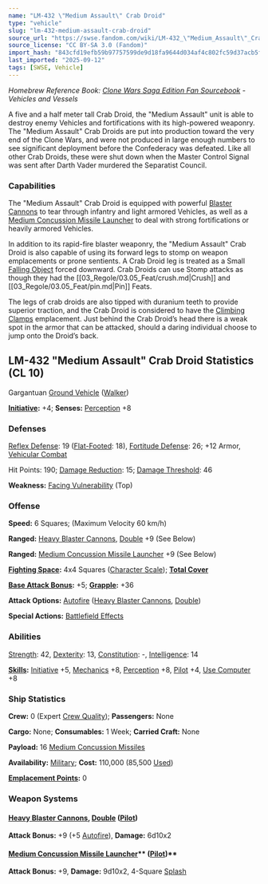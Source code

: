 ```yaml
---
name: "LM-432 \"Medium Assault\" Crab Droid"
type: "vehicle"
slug: "lm-432-medium-assault-crab-droid"
source_url: "https://swse.fandom.com/wiki/LM-432_\"Medium_Assault\"_Crab_Droid"
source_license: "CC BY-SA 3.0 (Fandom)"
import_hash: "843cfd19efb59b97757599de9d18fa9644d034af4c802fc59d37acb5f4c953cf"
last_imported: "2025-09-12"
tags: [SWSE, Vehicle]
---
```

*Homebrew Reference Book: [Clone Wars Saga Edition Fan Sourcebook](https://swse.fandom.com/wiki/Clone_Wars_Saga_Edition_Fan_Sourcebook) - Vehicles and Vessels*

A five and a half meter tall Crab Droid, the "Medium Assault" unit is able to destroy enemy Vehicles and fortifications with its high-powered weaponry. The "Medium Assault" Crab Droids are put into production toward the very end of the Clone Wars, and were not produced in large enough numbers to see significant deployment before the Confederacy was defeated. Like all other Crab Droids, these were shut down when the Master Control Signal was sent after Darth Vader murdered the Separatist Council.

### Capabilities
The "Medium Assault" Crab Droid is equipped with powerful [Blaster Cannons](https://swse.fandom.com/wiki/Blaster_Cannons) to tear through infantry and light armored Vehicles, as well as a [Medium Concussion Missile Launcher](https://swse.fandom.com/wiki/Medium_Concussion_Missile_Launcher) to deal with strong fortifications or heavily armored Vehicles.

In addition to its rapid-fire blaster weaponry, the "Medium Assault" Crab Droid is also capable of using its forward legs to stomp on weapon emplacements or prone sentients. A Crab Droid leg is treated as a Small [Falling Object](https://swse.fandom.com/wiki/Falling_Object) forced downward. Crab Droids can use Stomp attacks as though they had the [[03_Regole/03.05_Feat/crush.md|Crush]] and [[03_Regole/03.05_Feat/pin.md|Pin]] Feats.

The legs of crab droids are also tipped with duranium teeth to provide superior traction, and the Crab Droid is considered to have the [Climbing Clamps](https://swse.fandom.com/wiki/Climbing_Clamps) emplacement. Just behind the Crab Droid’s head there is a weak spot in the armor that can be attacked, should a daring individual choose to jump onto the Droid’s back.
## LM-432 "Medium Assault" Crab Droid Statistics (CL 10)
Gargantuan [Ground Vehicle](https://swse.fandom.com/wiki/Ground_Vehicle) ([Walker](https://swse.fandom.com/wiki/Walker))

**[Initiative](https://swse.fandom.com/wiki/Initiative):** +4; **Senses:** [Perception](https://swse.fandom.com/wiki/Perception) +8
### Defenses
[Reflex Defense](https://swse.fandom.com/wiki/Reflex_Defense_(Vehicles)): 19 ([Flat-Footed](https://swse.fandom.com/wiki/Flat-Footed): 18), [Fortitude Defense](https://swse.fandom.com/wiki/Fortitude_Defense_(Vehicles)): 26; +12 Armor, [Vehicular Combat](https://swse.fandom.com/wiki/Vehicular_Combat)

Hit Points: 190; [Damage Reduction](https://swse.fandom.com/wiki/Damage_Reduction): 15; [Damage Threshold](https://swse.fandom.com/wiki/Damage_Threshold_(Vehicles)): 46

**Weakness:** [Facing Vulnerability](https://swse.fandom.com/wiki/Facing_Vulnerability) (Top)

### Offense
**Speed:** 6 Squares; (Maximum Velocity 60 km/h)

**Ranged:** [Heavy Blaster Cannons](https://swse.fandom.com/wiki/Heavy_Blaster_Cannons), [Double](https://swse.fandom.com/wiki/Double) +9 (See Below)

**Ranged:** [Medium Concussion Missile Launcher](https://swse.fandom.com/wiki/Medium_Concussion_Missile_Launcher) +9 (See Below)

**[Fighting Space](https://swse.fandom.com/wiki/Fighting_Space):** 4x4 Squares ([Character Scale](https://swse.fandom.com/wiki/Character_Scale)); **[Total Cover](https://swse.fandom.com/wiki/Total_Cover)**

**[Base Attack Bonus](https://swse.fandom.com/wiki/Base_Attack_Bonus):** +5; **[Grapple](https://swse.fandom.com/wiki/Grapple):** +36

**Attack Options:** [Autofire](https://swse.fandom.com/wiki/Autofire_(Vehicle_Combat)) ([Heavy Blaster Cannons](https://swse.fandom.com/wiki/Heavy_Blaster_Cannons), [Double](https://swse.fandom.com/wiki/Double))

**Special Actions:** [Battlefield Effects](https://swse.fandom.com/wiki/Battlefield_Effects)
### Abilities
[Strength](https://swse.fandom.com/wiki/Strength): 42, [Dexterity](https://swse.fandom.com/wiki/Dexterity): 13, [Constitution](https://swse.fandom.com/wiki/Constitution): -, [Intelligence](https://swse.fandom.com/wiki/Intelligence): 14

**[Skills](https://swse.fandom.com/wiki/Skills):** [Initiative](https://swse.fandom.com/wiki/Initiative) +5, [Mechanics](https://swse.fandom.com/wiki/Mechanics) +8, [Perception](https://swse.fandom.com/wiki/Perception) +8, [Pilot](https://swse.fandom.com/wiki/Pilot) +4, [Use Computer](https://swse.fandom.com/wiki/Use_Computer) +8
### Ship Statistics
**Crew:** 0 (Expert [Crew Quality](https://swse.fandom.com/wiki/Crew_Quality)); **Passengers:** None

**Cargo:** None; **Consumables:** 1 Week; **Carried Craft:** None

**Payload:** 16 [Medium Concussion Missiles](https://swse.fandom.com/wiki/Medium_Concussion_Missiles)

**Availability:** [Military](https://swse.fandom.com/wiki/Military); **Cost:** 110,000 (85,500 [Used](https://swse.fandom.com/wiki/Used))

**[Emplacement Points](https://swse.fandom.com/wiki/Emplacement_Points):** 0
### Weapon Systems
#### [**Heavy Blaster Cannons**](https://swse.fandom.com/wiki/Heavy_Blaster_Cannons)**, [Double](https://swse.fandom.com/wiki/Double) ([Pilot](https://swse.fandom.com/wiki/Pilot_(Vehicle_Combat)))**
**Attack Bonus:** +9 (+5 [Autofire](https://swse.fandom.com/wiki/Autofire_(Vehicle_Combat))), **Damage:** 6d10x2

#### [**Medium Concussion Missile Launcher**](https://swse.fandom.com/wiki/Medium_Concussion_Missile_Launcher)** ([Pilot](https://swse.fandom.com/wiki/Pilot_(Vehicle_Combat)))**
**Attack Bonus:** +9, **Damage:** 9d10x2, 4-Square [Splash](https://swse.fandom.com/wiki/Splash)